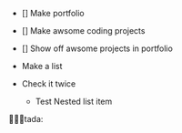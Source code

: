 - [] Make portfolio
- [] Make awsome coding projects
- [] Show off awsome projects in portfolio

- Make a list
- Check it twice
  - Test Nested list item

:tada::tada::tada:tada:
